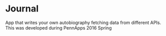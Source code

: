 # Journal
App that writes your own autobiography fetching data from different APIs. This was developed during PennApps 2016 Spring

